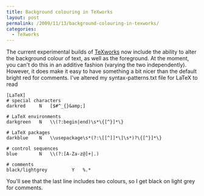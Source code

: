 ```yaml
---
title: Background colouring in TeXworks
layout: post
permalink: /2009/11/13/background-colouring-in-texworks/
categories:
  - TeXworks
---
```

The current experimental builds of [TeXworks](http://www.texworks.org/) now include the ability to alter the background colour of text, as well as the foreground. At the moment, you can't do this in an additive fashion (varying the two independently). However, it does make it easy to have something a bit nicer than the default bright red for comments. I've altered my syntax-patterns.txt file for LaTeX to read

```
[LaTeX]
# special characters
darkred		N	[$#^_{}&amp;]

# LaTeX environments
darkgreen	N	\\(?:begin|end)\s*\{[^}]*\}

# LaTeX packages
darkblue	N	\\usepackage\s*(?:\[[^]]*\]\s*)?\{[^}]*\}

# control sequences
blue		N	\\(?:[A-Za-z@]+|.)

# comments
black/lightgrey			Y	%.*
```

You'll see that the last line includes two colours, so I get black on light grey for comments.
